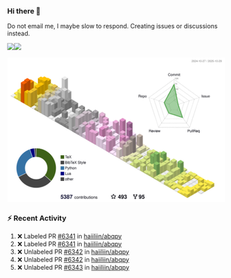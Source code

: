### Hi there 👋

Do not email me, I maybe slow to respond. Creating issues or discussions instead.

<a href="https://haiiliin/"><img height="137px" src="https://github-readme-stats.vercel.app/api?username=haiiliin&hide_title=false&hide_border=true&show_icons=true&include_all_commits=true&count_private=true&line_height=21&text_color=000&icon_color=000&bg_color=0,ea6161,ffc64d,fffc4d,52fa5a&theme=graywhite" /><!-- wi*quL3fcV --><img height="137px" src="https://github-readme-stats.vercel.app/api/top-langs/?username=haiiliin&hide=html&hide_title=true&hide_border=true&layout=compact&langs_count=6&text_color=000&icon_color=fff&bg_color=0,52fa5a,4dfcff,c64dff&theme=graywhite" /></a>

![](./profile-3d-contrib/profile-season-animate.svg)

### :zap: Recent Activity

<!--START_SECTION:activity-->
1. ❌ Labeled PR [#6341](undefined) in [haiiliin/abqpy](https://github.com/haiiliin/abqpy)
2. ❌ Labeled PR [#6341](undefined) in [haiiliin/abqpy](https://github.com/haiiliin/abqpy)
3. ❌ Unlabeled PR [#6342](undefined) in [haiiliin/abqpy](https://github.com/haiiliin/abqpy)
4. ❌ Unlabeled PR [#6342](undefined) in [haiiliin/abqpy](https://github.com/haiiliin/abqpy)
5. ❌ Unlabeled PR [#6343](undefined) in [haiiliin/abqpy](https://github.com/haiiliin/abqpy)
<!--END_SECTION:activity-->
